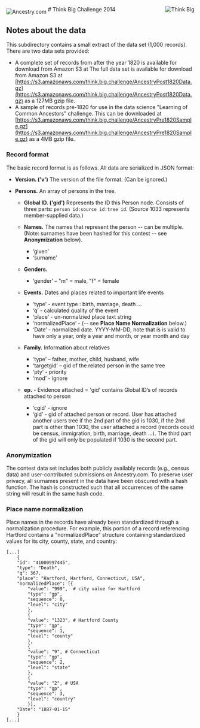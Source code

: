 <img align="middle" src="http://c.mfcreative.com/mars/landing/lohp/2014/smp/us-lohp-simplehdr-logo.png" alt="Ancestry.com"/>
<img align="right" src="http://thinkbig.teradata.com/wp-content/themes/thinkbig/images/header/Logo128.png" alt="Think Big"/>
# Think Big Challenge 2014

## Notes about the data

This subdirectory contains a small extract of the data set (1,000 records). There are two data sets provided:
* A complete set of records from after the year 1820 is available for download from Amazon S3 at
The full data set is available for download from Amazon S3 at [https://s3.amazonaws.com/think.big.challenge/AncestryPost1820Data.gz](https://s3.amazonaws.com/think.big.challenge/AncestryPost1820Data.gz) as a 127MB gzip file.
* A sample of records pre-1820 for use in the data science "Learning of Common Ancestors" challenge.  This can be downloaded at [https://s3.amazonaws.com/think.big.challenge/AncestryPre1820Sample.gz](https://s3.amazonaws.com/think.big.challenge/AncestryPre1820Sample.gz) as a 4MB gzip file.

### Record format

The basic record format is as follows. All data are serialized in JSON format:

* **Version. ('v')** The version of the file format. (Can be ignored.)

* **Persons.** An array of persons in the tree.

	* **Global ID. ('gid')** Represents the ID this Person node. Consists of three parts: `person id:source id:tree id`. (Source 1033 represents member-supplied data.)

	* **Names.** The names that represent the person -- can be multiple. (Note: surnames have been hashed for this contest -- see **Anonymization** below).
		* ‘given’
		* ‘surname’

	* **Genders.**
		* ‘gender’ – "m" = male, "f" = female

	* **Events.** Dates and places related to important life events
		* ‘type’ - event type : birth, marriage, death … 
		* ‘q’ - calculated quality of the event
		* ‘place’ - un-normalzied place text string
		* ‘normalizedPlace’ - (-- see **Place Name Normalization** below.)
		* ‘Date’ - normalized date.  YYYY-MM-DD, note that is is valid to have only a year, only a year and month, or year month and day

	* **Family.** Information about relatives
		* ‘type’ – father, mother, child, husband, wife
		* ‘targetgid’ – gid of the related person in the same tree
		* ‘pty’ - priority
		* ‘mod’ - ignore
	* **ep.** - Evidence attached = 'gid' contains Global ID’s of records attached to person
		* ‘cgid’ - ignore
		* ‘gid’ - gid of attached person or record.  User has attached another users tree if the 2nd part of the gid is 1030, if the 2nd part is other than 1030, the user attached a record (records could be census, immigration, birth, marriage, death ...).  The third part of the gid will only be populated if 1030 is the second part.


### Anonymization

The contest data set includes both publicly availably records (e.g., census data) and user-contributed submissions on Ancestry.com. To preserve user privacy, all surnames present in the data have been obscured with a hash function. The hash is constructed such that all occurrences of the same string will result in the same hash code.

### Place name normalization

Place names in the records have already been standardized through a
normalization procedure. For example, this portion of a record
referencing Hartford contains a "normalizedPlace" structure 
containing standardized values for its city, county, state, and country:

```
[...]
	{
	"id": "41000997445",
	"type": "Death",
	"q": 367,
	"place": "Hartford, Hartford, Connecticut, USA",
	"normalizedPlace": [{
		"value": "999",  # city value for Hartford
		"type": "gp",
		"sequence": 0,
		"level": "city"
		}, 
		{
		"value": "1323", # Hartford County
		"type": "gp",
		"sequence": 1,
		"level": "county"
		},
		{
		"value": "9", # Connecticut
		"type": "gp",
		"sequence": 2,
		"level": "state"
		},
		{
		"value": "2", # USA
		"type": "gp",
		"sequence": 3,
		"level": "country"
		}],
	"Date": "1887-01-15"
	}
[...]
```
